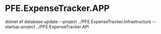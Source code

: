 # PFE.ExpenseTracker.APP


dotnet ef database update --project ../PFE.ExpenseTracker.Infrastructure --startup-project ../PFE.ExpenseTracker.API